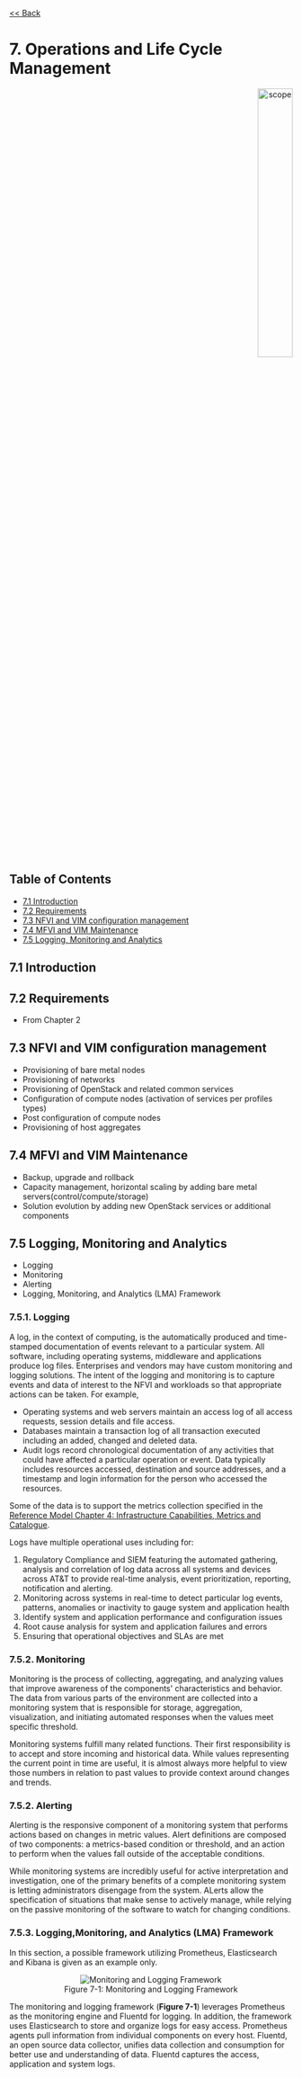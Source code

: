 [<< Back](../../openstack)

# 7. Operations and Life Cycle Management
<p align="right"><img src="../figures/bogo_ifo.png" alt="scope" title="Scope" width="35%"/></p>

## Table of Contents
* [7.1 Introduction ](#7.1)
* [7.2 Requirements ](#7.2)
* [7.3 NFVI and VIM configuration management ](#7.3)
* [7.4 MFVI and VIM Maintenance ](#7.4)
* [7.5 Logging, Monitoring and Analytics ](#7.5)



<a name="7.1"></a>
## 7.1 Introduction

<a name="7.2"></a>
## 7.2 Requirements
- From Chapter 2

<a name="7.3"></a>
## 7.3 NFVI and VIM configuration management
- Provisioning of bare metal nodes
- Provisioning of networks
- Provisioning of OpenStack and related common services
- Configuration of compute nodes (activation of services per profiles types)
- Post configuration of compute nodes
- Provisioning of host aggregates

<a name="7.4"></a>
## 7.4 MFVI and VIM Maintenance
- Backup, upgrade and rollback
-	Capacity management, horizontal scaling by adding bare metal servers(control/compute/storage)
-	Solution evolution by adding new OpenStack services or additional components

<a name="7.5"></a>
## 7.5 Logging, Monitoring and Analytics
- Logging
- Monitoring 
- Alerting
- Logging, Monitoring, and Analytics (LMA) Framework

### 7.5.1. Logging
A log, in the context of computing, is the automatically produced and time-stamped documentation 
of events relevant to a particular system. All software, including operating systems, middleware and 
applications produce log files. 
Enterprises and vendors may have custom monitoring and logging solutions. 
The intent of the logging and monitoring is to capture events and 
data of interest to the NFVI and workloads so that appropriate actions can be taken. For example, 

- Operating systems and web servers maintain an access log of all access requests, session details and file access.
- Databases maintain a transaction log of all transaction executed including an added, changed and deleted data.
- Audit logs record chronological documentation of any activities that could have affected a 
particular operation or event. Data typically includes resources accessed, destination and source 
addresses, and a timestamp and login information for the person who accessed the resources.

Some of the data is to support the metrics collection specified in the [Reference Model Chapter 4: Infrastructure Capabilities, Metrics and Catalogue](../../ref_model/chapters/chapter04.md).

Logs have multiple operational uses including for:

1. Regulatory Compliance and SIEM featuring the automated gathering, analysis and correlation of log data across all systems and devices across AT&T to provide real-time analysis, event prioritization, reporting, notification and alerting.
1. Monitoring across systems in real-time to detect particular log events, patterns, anomalies or inactivity to gauge system and application health
1. Identify system and application performance and configuration issues
1. Root cause analysis for system and application failures and errors
1. Ensuring that operational objectives and SLAs are met


### 7.5.2. Monitoring
Monitoring is the process of collecting, aggregating, and analyzing values that improve awareness of 
the components' characteristics and behavior. The data from various parts of the environment are collected 
into a monitoring system that is responsible for storage, aggregation, visualization, and initiating automated 
responses when the values meet specific threshold.

Monitoring systems fulfill many related functions. Their first responsibility is to accept and store incoming 
and historical data. While values representing the current point in time are useful, it is almost always more 
helpful to view those numbers in relation to past values to provide context around changes and trends. 

### 7.5.2. Alerting
Alerting is the responsive component of a monitoring system that performs actions based on changes in metric 
values. Alert definitions are composed of two components: a metrics-based condition or threshold, and an 
action to perform when the values fall outside of the acceptable conditions.

While monitoring systems are incredibly useful for active interpretation and investigation, one of the primary
benefits of a complete monitoring system is letting administrators disengage from the system. ALerts allow the
specification of situations that make sense to actively manage, while relying on the passive monitoring of the 
software to watch for changing conditions.

### 7.5.3. Logging,Monitoring, and Analytics (LMA) Framework
In this section, a possible framework utilizing Prometheus, Elasticsearch and Kibana is given as an example only.


<p align="center"><img src="../figures/Figure_4_4_Monitoring_Logging_Framework.png" alt="Monitoring and Logging Framework"></br>
Figure 7-1: Monitoring and Logging Framework </p>

The monitoring and logging framework (**Figure 7-1**) leverages Prometheus as the monitoring engine and 
Fluentd for logging. In addition, the framework uses Elasticsearch to store and organize logs for easy access. 
Prometheus agents pull information from individual components on every host.  Fluentd, an open source data 
collector, unifies data collection and consumption for better use and understanding of data. Fluentd captures 
the access, application and system logs.


